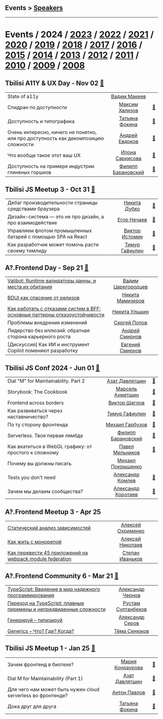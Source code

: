 ## Events > [Speakers](speakers.md)
---

# Events / 2024 / [2023](/2023.md) / [2022](/2022.md) / [2021](/2021.md) / [2020](/2020.md) / [2019](/2019.md) / [2018](/2018.md) / [2017](/2017.md) / [2016](/2016.md) / [2015](/2015.md) / [2014](/2014.md) / [2013](/2013.md) / [2012](/2012.md) / [2011](/2011.md) / [2010](/2010.md) / [2009](/2009.md) / [2008](/2008.md) 

## Tbilisi A11Y &amp; UX Day - Nov 02 [:movie_camera:](https:&#x2F;&#x2F;youtu.be&#x2F;TRn2gNBKZgg)
| | | |
| --- | :---: | --- |
| State of a11y  |  [Вадим Макеев](speakers/Вадим%20Макеев.md)  |    |
| Спидран по доступности  |  [Максим Хализов](speakers/Максим%20Хализов.md)  | [:notebook:](https://docs.google.com/presentation/d/1cOaSTntFbgmohVTO6drP0FU4HzrQ2PT_rkqkQtYyCUE/edit?usp=drivesdk)   |
| Доступность и типографика  |  [Татьяна Фокина](speakers/Татьяна%20Фокина.md)  | [:notebook:](https://tatianafokina.github.io/talks/a11y-and-typography/)   |
| Очень интересно, ничего не понятно, или про доступность как декомпозицию сложности  |  [Андрей Евдоков](speakers/Андрей%20Евдоков.md)  | [:notebook:](https://t.me/tbilisi_js_chat/12128)   |
| Что вообще такое этот ваш UX  |  [Илона Саркисова](speakers/Илона%20Саркисова.md)  | [:notebook:](https://www.figma.com/proto/oKCSJK2wLRj0sPmGqzRjRA/Decks?page-id=1289%3A121&node-id=1289-122&scaling=scale-down-width&content-scaling=fixed&t=ayjbhNiupwdVPazx-1)   |
| Доступность на примере индустрии глиняных горшков  |  [Филипп Барановский](speakers/Филипп%20Барановский.md)  | [:notebook:](https://t.me/tbilisi_js_chat/12147)   |
## Tbilisi JS Meetup 3 - Oct 31 [:movie_camera:](https:&#x2F;&#x2F;youtu.be&#x2F;utg5WbzlN80)
| | | |
| --- | :---: | --- |
| Дебаг производительности страницы средствами браузера  |  [Никита Дубко](speakers/Никита%20Дубко.md)  | [:notebook:](https://t.me/tbilisi_js_chat/11885)   |
| Дизайн-система — это не про дизайн, а про взаимодействие  |  [Егор Нечаев](speakers/Егор%20Нечаев.md)  | [:notebook:](https://t.me/tbilisi_js_chat/11886)   |
| Управляем флотом промышленных батарей с помощью SPA на React  |  [Виктор Истомин](speakers/Виктор%20Истомин.md)  | [:notebook:](https://t.me/tbilisi_js_chat/11896)   |
| Как разработчик может помочь расти своему тимлиду  |  [Тимур Гафиулин](speakers/Тимур%20Гафиулин.md)  | [:notebook:](https://tgafiulin.github.io/openconf_2024/)   |
## A?.Frontend Day - Sep 21 [:movie_camera:](https:&#x2F;&#x2F;youtu.be&#x2F;ll4r4ofzN_A)
| | | |
| --- | :---: | --- |
| [Valibot: Runtime валидаторы данны, и места их обитания](https://www.youtube.com/watch?v=0AWASOj2S2M)  |  [Вадим Царегородцев](speakers/Вадим%20Царегородцев.md)  |    |
| [BDUI как спасение от релизов](https://www.youtube.com/watch?v=yFAPqi1HEH4)  |  [Никита Мамизеров](speakers/Никита%20Мамизеров.md)  |    |
| [Как работать с отказами систем в BFF: основные паттерны отказоустойчивости](https://www.youtube.com/watch?v=Nh6PIhZBLzI)  |  [Никита Ульшин](speakers/Никита%20Ульшин.md)  |    |
| Проблемы внедрения изменений  |  [Сергей Попов](speakers/Сергей%20Попов.md)  |    |
| Лидерство без иллюзий: обратная сторона карьерного роста  |  [Андрей Смирнов](speakers/Андрей%20Смирнов.md)  |    |
| [Дискуссия] Как ИИ и инструмент Copilot поменяют разработку  |  [Евгений Смирнов](speakers/Евгений%20Смирнов.md)  |    |
## Tbilisi JS Conf 2024 - Jun 01 [:movie_camera:](https:&#x2F;&#x2F;youtu.be&#x2F;gDP3WcDVImo)
| | | |
| --- | :---: | --- |
| Dial &quot;M&quot; for Maintainability. Part 2  |  [Азат Давлятшин](speakers/Азат%20Давлятшин.md)  | [:notebook:](https://azatdavliatshin.github.io/dial-m-for-maintainability-part-2/)   |
| Storybook: The Cookbook  |  [Марсель Ахметшин](speakers/Марсель%20Ахметшин.md)  | [:notebook:](https://t.me/tbilisi_js_chat/6952)   |
| Frontend across borders  |  [Виктор Щеглов](speakers/Виктор%20Щеглов.md)  | [:notebook:](https://t.me/tbilisi_js_chat/6952)   |
| Как развиваться через наставничество?  |  [Тимур Гафиулин](speakers/Тимур%20Гафиулин.md)  | [:notebook:](https://tgafiulin.github.io/tbilisijs_2024/)   |
| По ту сторону фронтенда  |  [Михаил Гарбузов](speakers/Михаил%20Гарбузов.md)  | [:notebook:](https://t.me/tbilisi_js_chat/6952)   |
| Serverless. Твоя первая лямбда  |  [Филипп Барановский](speakers/Филипп%20Барановский.md)  | [:notebook:](https://t.me/tbilisi_js_chat/6952)   |
| Как вкатиться в WebGL графику: от простого к сложному  |  [Павел Мельников](speakers/Павел%20Мельников.md)  | [:notebook:](https://t.me/tbilisi_js_chat/6952)   |
| Почему вы должны писать  |  [Михаил Покрыщенко](speakers/Михаил%20Покрыщенко.md)  |    |
| Tests you don&#39;t need  |  [Александр Комлев](speakers/Александр%20Комлев.md)  | [:notebook:](https://t.me/tbilisi_js_chat/6952)   |
| Зачем мы делаем сообщества?  |  [Александр Коротаев](speakers/Александр%20Коротаев.md)  | [:notebook:](https://lekzd.ru/presentations/communities_tbilisijs/)   |
## A?.Frontend Meetup 3 - Apr 25 
| | | |
| --- | :---: | --- |
| [Статический анализ зависимостей](https://youtu.be/-A1sxEdFUIw)  |  [Алексей Охрименко](speakers/Алексей%20Охрименко.md)  |    |
| [Как жить с монорепой](https://youtu.be/whpEE9uotb8)  |  [Алексей Николаев](speakers/Алексей%20Николаев.md)  |    |
| [Как перевести 45 приложений на webpack module federation](https://youtu.be/3PjNrkfSbtQ)  |  [Степан Иваньков](speakers/Степан%20Иваньков.md)  |    |
## A?.Frontend Community 6 - Mar 21 [:movie_camera:](https:&#x2F;&#x2F;youtu.be&#x2F;0Sp-lSYF4nI)
| | | |
| --- | :---: | --- |
| [TypeScript: Введение в мир надежного программирования](https://www.youtube.com/watch?v=DI8DvUxAl8U)  |  [Александр Чернов](speakers/Александр%20Чернов.md)  |    |
| [Переход на TypeScript: плавные перемены и непредвиденные сложности](https://www.youtube.com/watch?v=6y0cvX-r-iU)  |  [Рустам Султанбеков](speakers/Рустам%20Султанбеков.md)  |    |
| [Генерируй – типизируй](https://www.youtube.com/watch?v=v46kHYqg5cM)  |  [Александр Серов](speakers/Александр%20Серов.md)  |    |
| [Generics – Что? Где? Когда?](https://www.youtube.com/watch?v=UG3lRk4REWA)  |  [Тёма Сенюков](speakers/Тёма%20Сенюков.md)  |    |
## Tbilisi JS Meetup 1 - Jan 25 [:movie_camera:](https:&#x2F;&#x2F;youtu.be&#x2F;ZO3aPtUoB6Y)
| | | |
| --- | :---: | --- |
| Зачем фронтенд в биотехе?  |  [Мария Кондаурова](speakers/Мария%20Кондаурова.md)  | [:notebook:](https://t.me/tbilisi_js_chat/2373)   |
| Dial M for Maintainability (Part 1)  |  [Азат Давлятшин](speakers/Азат%20Давлятшин.md)  | [:notebook:](https://t.me/tbilisi_js_chat/2370)   |
| Для чего нам может быть нужен cloud serverless во фронтенде?  |  [Антон Павлов](speakers/Антон%20Павлов.md)  | [:notebook:](https://t.me/tbilisi_js_chat/2374)   |
| Дока друг для друга  |  [Татьяна Фокина](speakers/Татьяна%20Фокина.md)  | [:notebook:](https://t.me/tbilisi_js_chat/2370)   |

